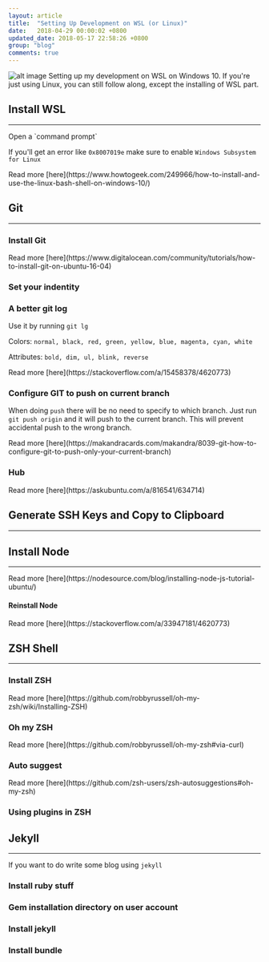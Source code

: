```yaml
---
layout: article
title:  "Setting Up Development on WSL (or Linux)"
date:   2018-04-29 00:00:02 +0800
updated_date: 2018-05-17 22:58:26 +0800
group: "blog"
comments: true
---
```

![alt image](https://i1.wp.com/www.nextofwindows.com/wp-content/uploads/2017/07/image-3.png)
Setting up my development on WSL on Windows 10. If you're just using Linux, you can still follow along, except the installing of WSL part.
## Install WSL
<hr class='divider--fade' />
Open a `command prompt`

<script src="https://gist.github.com/iamdevlinph/e01b549ed51d7334f03483ecae1149e9.js?file=install-wsl.sh" type="text/javascript"></script>

If you'll get an error like `0x8007019e` make sure to enable `Windows Subsystem for Linux`

<span class="read-more">
Read more [here](https://www.howtogeek.com/249966/how-to-install-and-use-the-linux-bash-shell-on-windows-10/)
</span>

## Git
<hr class='divider--fade' />

### Install Git
<script src="https://gist.github.com/iamdevlinph/e01b549ed51d7334f03483ecae1149e9.js?file=install-git.sh" type="text/javascript"></script>

<span class="read-more">
Read more [here](https://www.digitalocean.com/community/tutorials/how-to-install-git-on-ubuntu-16-04)
</span>

### Set your indentity
<script src="https://gist.github.com/iamdevlinph/e01b549ed51d7334f03483ecae1149e9.js?file=git-identity.sh" type="text/javascript"></script>

### A better git log

<script src="https://gist.github.com/iamdevlinph/e01b549ed51d7334f03483ecae1149e9.js?file=git-lg.sh" type="text/javascript"></script>

Use it by running `git lg`

Colors: `normal, black, red, green, yellow, blue, magenta, cyan, white`

Attributes: `bold, dim, ul, blink, reverse`

<span class="read-more">
Read more [here](https://stackoverflow.com/a/15458378/4620773)
</span>

### Configure GIT to push on current branch

<script src="https://gist.github.com/iamdevlinph/e01b549ed51d7334f03483ecae1149e9.js?file=git-push-current-branch.sh" type="text/javascript"></script>

When doing `push` there will be no need to specify to which branch. Just run `git push origin` and it will push to the current branch. This will prevent accidental push to the wrong branch.

<span class="read-more">
Read more [here](https://makandracards.com/makandra/8039-git-how-to-configure-git-to-push-only-your-current-branch)
</span>

### Hub
<script src="https://gist.github.com/iamdevlinph/e01b549ed51d7334f03483ecae1149e9.js?file=install-hub.sh" type="text/javascript"></script>

<span class="read-more">
Read more [here](https://askubuntu.com/a/816541/634714)
</span>

## Generate SSH Keys and Copy to Clipboard
<hr class='divider--fade' />

<script src="https://gist.github.com/iamdevlinph/e01b549ed51d7334f03483ecae1149e9.js?file=generate-ssh-key-and-copy-clipboard.sh" type="text/javascript"></script>

## Install Node
<hr class='divider--fade' />
<script src="https://gist.github.com/iamdevlinph/e01b549ed51d7334f03483ecae1149e9.js?file=install-node.sh" type="text/javascript"></script>

<span class="read-more">
Read more [here](https://nodesource.com/blog/installing-node-js-tutorial-ubuntu/)
</span>

#### Reinstall Node
<script src="https://gist.github.com/iamdevlinph/e01b549ed51d7334f03483ecae1149e9.js?file=reinstall-node.sh" type="text/javascript"></script>

<span class="read-more">
Read more [here](https://stackoverflow.com/a/33947181/4620773)
</span>

## ZSH Shell
<hr class='divider--fade' />

### Install ZSH

<script src="https://gist.github.com/iamdevlinph/e01b549ed51d7334f03483ecae1149e9.js?file=install-zsh.sh" type="text/javascript"></script>
<span class="read-more">
Read more [here](https://github.com/robbyrussell/oh-my-zsh/wiki/Installing-ZSH)
</span>

### Oh my ZSH

<script src="https://gist.github.com/iamdevlinph/e01b549ed51d7334f03483ecae1149e9.js?file=install-oh-my-zsh.sh" type="text/javascript"></script>

<span class="read-more">
Read more [here](https://github.com/robbyrussell/oh-my-zsh#via-curl)
</span>


### Auto suggest

<script src="https://gist.github.com/iamdevlinph/e01b549ed51d7334f03483ecae1149e9.js?file=install-zsh-auto-suggest.sh" type="text/javascript"></script>

<span class="read-more">
Read more [here](https://github.com/zsh-users/zsh-autosuggestions#oh-my-zsh)
</span>

### Using plugins in ZSH

<script src="https://gist.github.com/iamdevlinph/e01b549ed51d7334f03483ecae1149e9.js?file=zshrc-plugins.sh" type="text/javascript"></script>

## Jekyll
<hr class='divider--fade' />

If you want to do write some blog using `jekyll`

### Install ruby stuff
<script src="https://gist.github.com/iamdevlinph/e01b549ed51d7334f03483ecae1149e9.js?file=install-ruby.sh" type="text/javascript"></script>
### Gem installation directory on user account
<script src="https://gist.github.com/iamdevlinph/e01b549ed51d7334f03483ecae1149e9.js?file=gem-directory.sh" type="text/javascript"></script>
### Install jekyll
<script src="https://gist.github.com/iamdevlinph/e01b549ed51d7334f03483ecae1149e9.js?file=install-jekyll.sh" type="text/javascript"></script>
### Install bundle
<script src="https://gist.github.com/iamdevlinph/e01b549ed51d7334f03483ecae1149e9.js?file=install-bundle.sh" type="text/javascript"></script>
